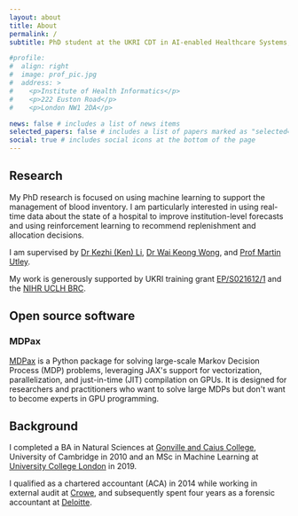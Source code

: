```yaml
---
layout: about
title: About
permalink: /
subtitle: PhD student at the UKRI CDT in AI-enabled Healthcare Systems, University College London

#profile:
#  align: right
#  image: prof_pic.jpg
#  address: >
#    <p>Institute of Health Informatics</p>
#    <p>222 Euston Road</p>
#    <p>London NW1 2DA</p>

news: false # includes a list of news items
selected_papers: false # includes a list of papers marked as "selected={true}"
social: true # includes social icons at the bottom of the page
---
```


## Research

My PhD research is focused on using machine learning to support the management of blood inventory. I am particularly interested in using real-time data about the state of a hospital to improve institution-level forecasts and using reinforcement learning to recommend replenishment and allocation decisions.

I am supervised by [Dr Kezhi (Ken) Li](https://iris.ucl.ac.uk/iris/browse/profile?upi=KLIXX57), [Dr Wai Keong Wong](https://www.uclhospitals.brc.nihr.ac.uk/about-us/team/dr-wai-keong-wong), and [Prof Martin Utley](https://iris.ucl.ac.uk/iris/browse/profile?upi=MLUTL84).

My work is generously supported by UKRI training grant [EP/S021612/1](https://gtr.ukri.org/projects?ref=EP%2FS021612%2F1) and the [NIHR UCLH BRC](https://www.uclhospitals.brc.nihr.ac.uk/).

## Open source software

### MDPax

[MDPax](https://github.com/joefarrington/mdpax) is a Python package for solving large-scale Markov Decision Process (MDP) problems, leveraging JAX's support for vectorization, parallelization, and just-in-time (JIT) compilation on GPUs. It is designed for researchers and practitioners who want to solve large MDPs but don't want to become experts in GPU programming.

## Background

I completed a BA in Natural Sciences at [Gonville and Caius College](https://www.cai.cam.ac.uk/), University of Cambridge in 2010 and an MSc in Machine Learning at [University College London](https://www.ucl.ac.uk/) in 2019.

I qualified as a chartered accountant (ACA) in 2014 while working in external audit at [Crowe](https://www.crowe.com/uk), and subsequently spent four years as a forensic accountant at [Deloitte](https://www2.deloitte.com/uk/en/explore/home.html).
